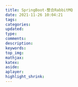```yaml
---
title: SpringBoot-整合RabbitMQ
date: 2021-11-26 10:04:21
tags:
categories:
updated:
type:
comments:
description:
keywords:
top_img:
mathjax:
katex:
aside:
aplayer:
highlight_shrink:
---
```

